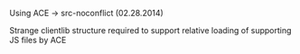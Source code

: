 Using ACE -> src-noconflict (02.28.2014)

Strange clientlib structure required to support relative loading of supporting JS files by ACE